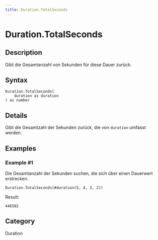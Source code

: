 ```yaml
---
title: Duration.TotalSeconds
---
```


# Duration.TotalSeconds


## Description

Gibt die Gesamtanzahl von Sekunden für diese Dauer zurück.


## Syntax

```powerquery
Duration.TotalSeconds(
    duration as duration
) as number
```


## Details

Gibt die Gesamtzahl der Sekunden zurück, die von <code>duration</code> umfasst werden.


## Examples

### Example #1 
Die Gesamtanzahl der Sekunden suchen, die sich über einen Dauerwert erstrecken.
```powerquery
Duration.TotalSeconds(#duration(5, 4, 3, 2))
```

Result: 
```powerquery
446582
```




## Category
Duration
